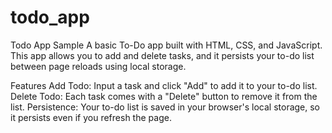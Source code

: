 # todo_app

Todo App Sample
A basic To-Do app built with HTML, CSS, and JavaScript. 
This app allows you to add and delete tasks, and it persists your to-do list between page reloads using local storage.

Features
Add Todo: Input a task and click "Add" to add it to your to-do list.
Delete Todo: Each task comes with a "Delete" button to remove it from the list.
Persistence: Your to-do list is saved in your browser's local storage, so it persists even if you refresh the page.
